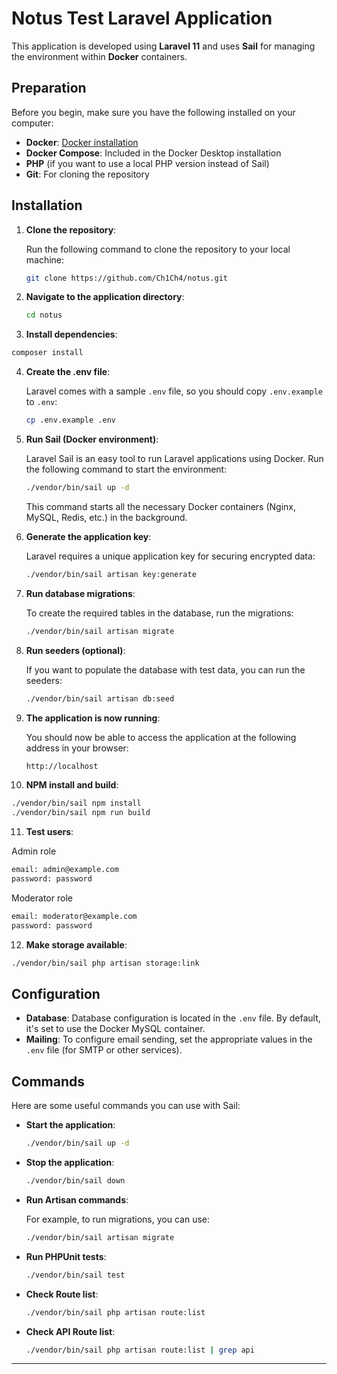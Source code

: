 # Notus Test Laravel Application

This application is developed using **Laravel 11** and uses **Sail** for managing the environment within **Docker** containers.

## Preparation

Before you begin, make sure you have the following installed on your computer:

- **Docker**: [Docker installation](https://www.docker.com/get-started)
- **Docker Compose**: Included in the Docker Desktop installation
- **PHP** (if you want to use a local PHP version instead of Sail)
- **Git**: For cloning the repository

## Installation

1. **Clone the repository**:

   Run the following command to clone the repository to your local machine:

   ```bash
   git clone https://github.com/Ch1Ch4/notus.git
   ```

2. **Navigate to the application directory**:

   ```bash
   cd notus
   ```

3.  **Install dependencies**:

   ```bash
   composer install
   ```

4. **Create the .env file**:

   Laravel comes with a sample `.env` file, so you should copy `.env.example` to `.env`:

   ```bash
   cp .env.example .env
   ```
   
5. **Run Sail (Docker environment)**:

   Laravel Sail is an easy tool to run Laravel applications using Docker. Run the following command to start the environment:

   ```bash
   ./vendor/bin/sail up -d
   ```

   This command starts all the necessary Docker containers (Nginx, MySQL, Redis, etc.) in the background.

6. **Generate the application key**:

   Laravel requires a unique application key for securing encrypted data:

   ```bash
   ./vendor/bin/sail artisan key:generate
   ```

7. **Run database migrations**:

   To create the required tables in the database, run the migrations:

   ```bash
   ./vendor/bin/sail artisan migrate
   ```

8. **Run seeders (optional)**:

   If you want to populate the database with test data, you can run the seeders:

   ```bash
   ./vendor/bin/sail artisan db:seed
   ```
9. **The application is now running**:

   You should now be able to access the application at the following address in your browser:

   ```bash
   http://localhost
   ```
10. **NPM install and build**:

   ```bash
   ./vendor/bin/sail npm install
   ./vendor/bin/sail npm run build
   ```
11. **Test users**:

   Admin role
   ```bash
   email: admin@example.com
   password: password
   ```

   Moderator role
   ```bash
   email: moderator@example.com
   password: password
   ```
12. **Make storage available**:

   ```bash
   ./vendor/bin/sail php artisan storage:link
   ```

## Configuration

- **Database**: Database configuration is located in the `.env` file. By default, it's set to use the Docker MySQL container.
- **Mailing**: To configure email sending, set the appropriate values in the `.env` file (for SMTP or other services).

## Commands

Here are some useful commands you can use with Sail:

- **Start the application**:

  ```bash
  ./vendor/bin/sail up -d
  ```

- **Stop the application**:

  ```bash
  ./vendor/bin/sail down
  ```

- **Run Artisan commands**:

  For example, to run migrations, you can use:

  ```bash
  ./vendor/bin/sail artisan migrate
  ```

- **Run PHPUnit tests**:

  ```bash
  ./vendor/bin/sail test
  ```
- **Check Route list**:

  ```bash
  ./vendor/bin/sail php artisan route:list
  ```

- **Check API Route list**:

  ```bash
  ./vendor/bin/sail php artisan route:list | grep api
  ```

---

